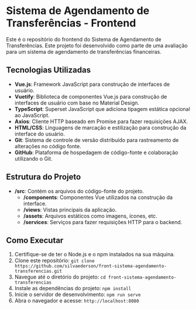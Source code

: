 # Sistema de Agendamento de Transferências - Frontend

Este é o repositório do frontend do Sistema de Agendamento de Transferências. Este projeto foi desenvolvido como parte de uma avaliação para um sistema de agendamento de transferências financeiras.

## Tecnologias Utilizadas

- **Vue.js**: Framework JavaScript para construção de interfaces de usuário.
- **Vuetify**: Biblioteca de componentes Vue.js para construção de interfaces de usuário com base no Material Design.
- **TypeScript**: Superset JavaScript que adiciona tipagem estática opcional ao JavaScript.
- **Axios**: Cliente HTTP baseado em Promise para fazer requisições AJAX.
- **HTML/CSS**: Linguagens de marcação e estilização para construção da interface do usuário.
- **Git**: Sistema de controle de versão distribuído para rastreamento de alterações no código fonte.
- **GitHub**: Plataforma de hospedagem de código-fonte e colaboração utilizando o Git.

## Estrutura do Projeto

- **/src**: Contém os arquivos do código-fonte do projeto.
  - **/components**: Componentes Vue utilizados na construção da interface.
  - **/views**: Vistas principais da aplicação.
  - **/assets**: Arquivos estáticos como imagens, ícones, etc.
  - **/services**: Serviços para fazer requisições HTTP para o backend.

## Como Executar

1. Certifique-se de ter o Node.js e o npm instalados na sua máquina.
2. Clone este repositório: `git clone https://github.com/silvaederson/front-sistema-agendamento-transferencias.git`
3. Navegue até o diretório do projeto: `cd front-sistema-agendamento-transferencias`
4. Instale as dependências do projeto: `npm install`
5. Inicie o servidor de desenvolvimento: `npm run serve`
6. Abra o navegador e acesse: `http://localhost:8080`
